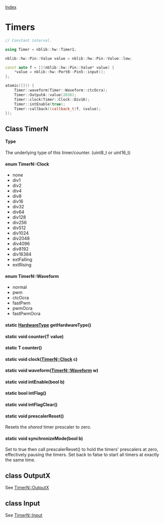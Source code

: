 [Index](../../index.hpp.md#index)

# Timers

```c++
// Constant interval.

using Timer = nblib::hw::Timer1;

nblib::hw::Pin::Value value = nblib::hw::Pin::Value::low;

const auto f = [](nblib::hw::Pin::Value* value) {
    *value = nblib::hw::PortB::Pin5::input();
};

atomic([]() {
    Timer::waveform(Timer::Waveform::ctcOcra);
    Timer::OutputA::value(2036);
    Timer::clock(Timer::Clock::Div16);
    Timer::intEnable(true);
    Timer::callback((callback_t)f, &value);
});
```

## Class TimerN

#### Type
The underlying type of this timer/counter. (uint8_t or uint16_t)

#### enum TimerN::Clock
* none
* div1
* div2
* div4
* div8
* div16
* div32
* div64
* div128
* div256
* div512
* div1024
* div2048
* div4096
* div8192
* div16384
* extFalling
* extRising

#### enum TimerN::Waveform
* normal
* pwm
* ctcOcra
* fastPwm
* pwmOcra
* fastPwmOcra

#### static [HardwareType](hardwaretype.hpp.md#enum-hardwaretype) getHardwareType()

#### static void counter(T value)

#### static T counter()

#### static void clock([TimerN::Clock](timer.hpp.md#enum-timernclock) c)

#### static void waveform([TimerN::Waveform](timer.hpp.md#enum-timernwaveform) w)

#### static void intEnable(bool b)

#### static bool intFlag()

#### static void intFlagClear()

#### static void prescalerReset()
Resets the *shared* timer prescaler to zero.

#### static void synchronizeMode(bool b)
Set to true then call prescalerReset() to hold the timers' prescalers at zero, effectively pausing the timers.
Set back to false to start all timers at exactly the same time.

## class OutputX
See [TimerN::OutputX](output.xpp.md#class-timernoutputx)

## class Input
See [TimerN::Input](input.xpp.md#class-timerninput)
